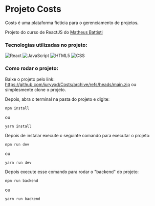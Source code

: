 # Projeto Costs

Costs é uma plataforma fictícia para o gerenciamento de projetos.

Projeto do curso de ReactJS do [Matheus Battisti](https://github.com/matheusbattisti)

<h3> Tecnologias utilizadas no projeto: </h3>

  ![React](https://img.shields.io/badge/-React-333333?style=flat&logo=react)
  ![JavaScript](https://img.shields.io/badge/-JavaScript-333333?style=flat&logo=javascript)
  ![HTML5](https://img.shields.io/badge/-HTML5-333333?style=flat&logo=HTML5)
  ![CSS](https://img.shields.io/badge/-CSS-333333?style=flat&logo=CSS3&logoColor=1572B6)
 
<h3> Como rodar o projeto: </h3>


  Baixe o projeto pelo link: https://github.com/iuryyxd/Costs/archive/refs/heads/main.zip ou simplesmente clone o projeto.
  
  Depois, abra o terminal na pasta do projeto e digite:
  
  ```
  npm install 
  ```
  ou
  ```
  yarn install
  ```
  
  Depois de instalar execute o seguinte comando para executar o projeto:
  
  ```
  npm run dev 
  ```
  
  ou
  
  ```
  yarn run dev
  ```
  
  Depois execute esse comando para rodar o "backend" do projeto:
  
  ```
  npm run backend 
  ```
  ou
  
  ```
  yarn run backend
  ```
  
